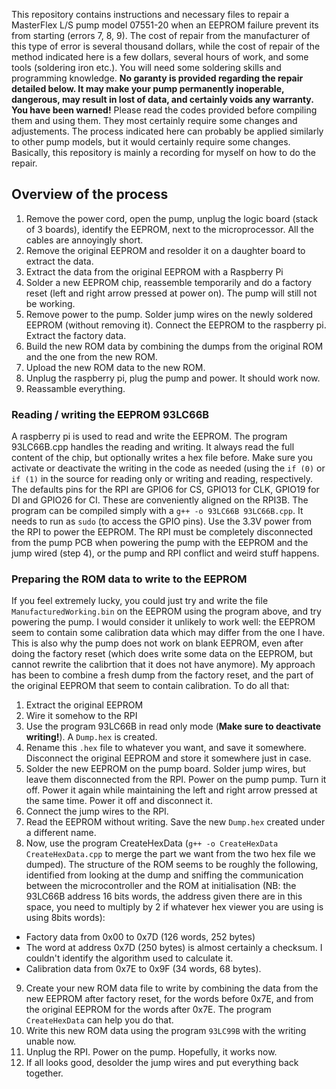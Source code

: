 This repository contains instructions and necessary files to repair a MasterFlex L/S pump model 07551-20 when an EEPROM failure prevent its from starting (errors 7, 8, 9).
The cost of repair from the manufacturer of this type of error is several thousand dollars, while the cost of repair of the method indicated here is a few dollars, several hours of work, and some tools (soldering iron etc.). You will need some soldering skills and programming knowledge. 
**No garanty is provided regarding the repair detailed below. It may make your pump permanently inoperable, dangerous, may result in lost of data, and certainly voids any warranty. You have been warned!**
Please read the codes provided before compiling them and using them. They most certainly require some changes and adjustements.
The process indicated here can probably be applied similarly to other pump models, but it would certainly require some changes. Basically, this repository is mainly a recording for myself on how to do the repair. 

## Overview of the process
1. Remove the power cord, open the pump, unplug the logic board (stack of 3 boards), identify the EEPROM, next to the microprocessor. All the cables are annoyingly short. 
2. Remove the original EEPROM and resolder it on a daughter board to extract the data. 
3. Extract the data from the original EEPROM with a Raspberry Pi
4. Solder a new EEPROM chip, reassemble temporarily and do a factory reset (left and right arrow pressed at power on). The pump will still not be working. 
5. Remove power to the pump. Solder jump wires on the newly soldered EEPROM (without removing it). Connect the EEPROM to the raspberry pi. Extract the factory data. 
6. Build the new ROM data by combining the dumps from the original ROM and the one from the new ROM. 
7. Upload the new ROM data to the new ROM. 
8. Unplug the raspberry pi, plug the pump and power. It should work now. 
9. Reassamble everything. 

### Reading / writing the EEPROM 93LC66B
A raspberry pi is used to read and write the EEPROM. The program 93LC66B.cpp handles the reading and writing. It always read the full content of the chip, but optionally writes a hex file before. Make sure you activate or deactivate the writing in the code as needed (using the `if (0)` or `if (1)` in the source for reading only or writing and reading, respectively. 
The defaults pins for the RPI are GPIO6 for CS, GPIO13 for CLK, GPIO19 for DI and GPIO26 for CI. These are conveniently aligned on the RPI3B. 
The program can be compiled simply with a `g++ -o 93LC66B 93LC66B.cpp`. It needs to run as `sudo` (to access the GPIO pins). 
Use the 3.3V power from the RPI to power the EEPROM. 
The RPI must be completely disconnected from the pump PCB when powering the pump with the EEPROM and the jump wired (step 4), or the pump and RPI conflict and weird stuff happens. 

### Preparing the ROM data to write to the EEPROM
If you feel extremely lucky, you could just try and write the file `ManufacturedWorking.bin` on the EEPROM using the program above, and try powering the pump. I would consider it unlikely to work well: the EEPROM seem to contain some calibration data which may differ from the one I have. This is also why the pump does not work on blank EEPROM, even after doing the factory reset (which does write some data on the EEPROM, but cannot rewrite the calibrtion that it does not have anymore).
My approach has been to combine a fresh dump from the factory reset, and the part of the original EEPROM that seem to contain calibration. To do all that:
1. Extract the original EEPROM
2. Wire it somehow to the RPI
3. Use the program 93LC66B in read only mode (**Make sure to deactivate writing!**). A `Dump.hex` is created.
4. Rename this `.hex` file to whatever you want, and save it somewhere. Disconnect the original EEPROM and store it somewhere just in case. 
5. Solder the new EEPROM on the pump board. Solder jump wires, but leave them disconnected from the RPI. Power on the pump pump. Turn it off. Power it again while maintaining the left and right arrow pressed at the same time. Power it off and disconnect it. 
6. Connect the jump wires to the RPI. 
7. Read the EEPROM without writing. Save the new `Dump.hex` created under a different name. 
8. Now, use the program CreateHexData (`g++ -o CreateHexData CreateHexData.cpp` to merge the part we want from the two hex file we dumped). The structure of the ROM seems to be roughly the following, identified from looking at the dump and sniffing the communication between the microcontroller and the ROM at initialisation (NB: the 93LC66B address 16 bits words, the address given there are in this space, you need to multiply by 2 if whatever hex viewer you are using is using 8bits words): 
  - Factory data from 0x00 to 0x7D (126 words, 252 bytes)
  - The word at address 0x7D (250 bytes) is almost certainly a checksum. I couldn't identify the algorithm used to calculate it. 
  - Calibration data from 0x7E to 0x9F (34 words, 68 bytes).
9. Create your new ROM data file to write by combining the data from the new EEPROM after factory reset, for the words before 0x7E, and from the original EEPROM for the words after 0x7E. The program `CreateHexData` can help you do that. 
10. Write this new ROM data using the program `93LC99B` with the writing unable now. 
11. Unplug the RPI. Power on the pump. Hopefully, it works now. 
12. If all looks good, desolder the jump wires and put everything back together. 

















